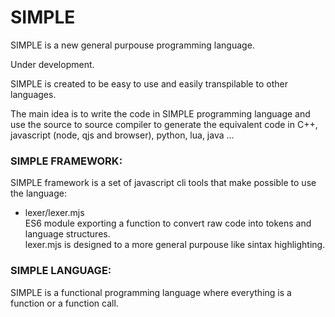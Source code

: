 # SIMPLE
SIMPLE is a new general purpouse programming language.  
  
Under development.  


SIMPLE is created to be easy to use and easily transpilable to other languages.

The main idea is to write the code in SIMPLE programming language and use the source to source compiler to generate the equivalent code in C++, javascript (node, qjs and browser), python, lua, java ...  

### SIMPLE FRAMEWORK:  
SIMPLE framework is a set of javascript cli tools that make possible to use the language:
+ lexer/lexer.mjs  
ES6 module exporting a function to convert raw code into tokens and language structures.  
lexer.mjs is designed to a more general purpouse like sintax highlighting.  


### SIMPLE LANGUAGE:  
SIMPLE is a functional programming language where everything is a function or a function call.  



